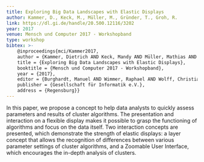 ```yaml
---
title: Exploring Big Data Landscapes with Elastic Displays
author: Kammer, D., Keck, M., Müller, M., Gründer, T., Groh, R.
link: https://dl.gi.de/handle/20.500.12116/3202
year: 2017
venue: Mensch und Computer 2017 - Workshopband
type: workshop
bibtex: >-
    @inproceedings{mci/Kammer2017,
    author = {Kammer, Dietrich AND Keck, Mandy AND Müller, Mathias AND Gründer, Thomas AND Groh, Rainer},
    title = {Exploring Big Data Landscapes with Elastic Displays},
    booktitle = {Mensch und Computer 2017 - Workshopband},
    year = {2017},
    editor = {Burghardt, Manuel AND Wimmer, Raphael AND Wolff, Christian AND Womser-Hacker, Christa},
    publisher = {Gesellschaft für Informatik e.V.},
    address = {Regensburg}}
---
```

In this paper, we propose a concept to help data analysts to quickly assess parameters and results of cluster algorithms. The presentation and interaction on a flexible display makes it possible to grasp the functioning of algorithms and focus on the data itself. Two interaction concepts are presented, which demonstrate the strength of elastic displays: a layer concept that allows the recognition of differences between various parameter settings of cluster algorithms, and a Zoomable User Interface, which encourages the in-depth analysis of clusters.